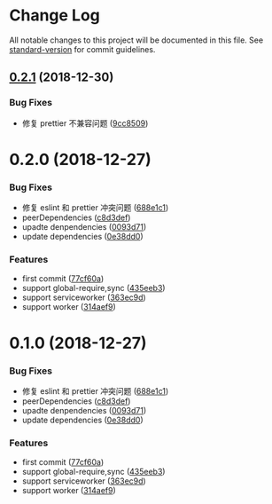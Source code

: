 # Change Log

All notable changes to this project will be documented in this file. See [standard-version](https://github.com/conventional-changelog/standard-version) for commit guidelines.

<a name="0.2.1"></a>

## [0.2.1](https://github.com/hxfdarling/eslint-config-zman/compare/v0.2.0...v0.2.1) (2018-12-30)

### Bug Fixes

- 修复 prettier 不兼容问题 ([9cc8509](https://github.com/hxfdarling/eslint-config-zman/commit/9cc8509))

<a name="0.2.0"></a>

# 0.2.0 (2018-12-27)

### Bug Fixes

- 修复 eslint 和 prettier 冲突问题 ([688e1c1](https://github.com/hxfdarling/eslint-config-zman/commit/688e1c1))
- peerDependencies ([c8d3def](https://github.com/hxfdarling/eslint-config-zman/commit/c8d3def))
- upadte denpendencies ([0093d71](https://github.com/hxfdarling/eslint-config-zman/commit/0093d71))
- update dependencies ([0e38dd0](https://github.com/hxfdarling/eslint-config-zman/commit/0e38dd0))

### Features

- first commit ([77cf60a](https://github.com/hxfdarling/eslint-config-zman/commit/77cf60a))
- support global-require,sync ([435eeb3](https://github.com/hxfdarling/eslint-config-zman/commit/435eeb3))
- support serviceworker ([363ec9d](https://github.com/hxfdarling/eslint-config-zman/commit/363ec9d))
- support worker ([314aef9](https://github.com/hxfdarling/eslint-config-zman/commit/314aef9))

<a name="0.1.0"></a>

# 0.1.0 (2018-12-27)

### Bug Fixes

- 修复 eslint 和 prettier 冲突问题 ([688e1c1](https://github.com/hxfdarling/eslint-config-zman/commit/688e1c1))
- peerDependencies ([c8d3def](https://github.com/hxfdarling/eslint-config-zman/commit/c8d3def))
- upadte denpendencies ([0093d71](https://github.com/hxfdarling/eslint-config-zman/commit/0093d71))
- update dependencies ([0e38dd0](https://github.com/hxfdarling/eslint-config-zman/commit/0e38dd0))

### Features

- first commit ([77cf60a](https://github.com/hxfdarling/eslint-config-zman/commit/77cf60a))
- support global-require,sync ([435eeb3](https://github.com/hxfdarling/eslint-config-zman/commit/435eeb3))
- support serviceworker ([363ec9d](https://github.com/hxfdarling/eslint-config-zman/commit/363ec9d))
- support worker ([314aef9](https://github.com/hxfdarling/eslint-config-zman/commit/314aef9))

